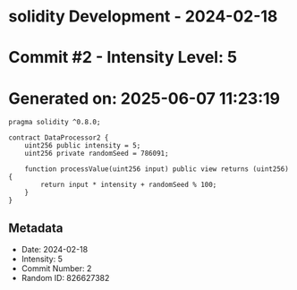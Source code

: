 ﻿# solidity Development - 2024-02-18
# Commit #2 - Intensity Level: 5
# Generated on: 2025-06-07 11:23:19
```solidity
pragma solidity ^0.8.0;

contract DataProcessor2 {
    uint256 public intensity = 5;
    uint256 private randomSeed = 786091;

    function processValue(uint256 input) public view returns (uint256) {
        return input * intensity + randomSeed % 100;
    }
}
```
## Metadata
- Date: 2024-02-18
- Intensity: 5
- Commit Number: 2
- Random ID: 826627382
